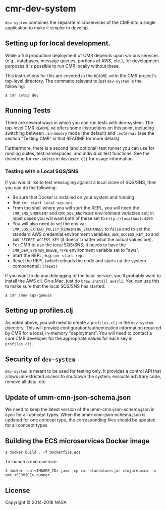 # cmr-dev-system

`dev-system` combines the separate microservices of the CMR into a single
application to make it simpler to develop.

## Setting up for local development.

While a full production deployment of CMR depends upon various services (e.g.,
databases, message queues, portions of AWS, etc.), for development purposes it
is possible to run CMR locally without these.

This instructions for this are covered in the `README.md` in the CMR project's
top-level directory. The command relevant to just `dev-system` is the
following:

```
$ cmr setup dev
```

## Running Tests

There are several ways in which you can run tests with dev-system. The
top-level CMR `README.md` offers some instructions on this point, including
switching between `:in-memory` mode (the default) and `:external` (see the
section "Testing CMR" in that README for more details).

Furthermore, there is a second (and optional) test runner you can use for
running suites, test namespaces, and individual test functions. See the
docstring for `run-suites` in `dev/user.clj` for usage information.

### Testing with a Local SQS/SNS

If you would like to test messaging against a local clone of SQS/SNS, then you
can do the following:

* Be sure that Docker is installed on your system and running
* Run `cmr start local sqs-sns`
* From the shell where you will start the REPL, you will need the
  `CMR_SNS_ENDPOINT` and `CMR_SQS_ENDPOINT` environment variables set;
  in most cases you will want both of these set to `http://localhost:4100`
* You will also need to set the env var
  `CMR_SQS_EXTEND_POLICY_REMAINING_EXCHANGES` to `false` and to set the
  standard AWS credential environment variables, `AWS_ACCESS_KEY_ID` and
  `AWS_SECRET_ACCESS_KEY` (it doesn't matter what the actual values are).
* For CMR to use the local SQS/SNS, it needs to have the
  `CMR_DEV_SYSTEM_QUEUE_TYPE` environment variable set to "aws".
* Start the REPL, e.g. `cmr start repl`.
* Reset the REPL (which reloads the code and starts up the system components):
  `(reset)`

If you want to do any debugging of the local service, you'll probably want to
install the AWS cli. On a Mac, just do `brew install awscli`. You can use this
to make sure that the local SQS/SNS has started:

```
$ cmr show sqs-queues
```

## Setting up profiles.clj

As noted above, you will need to create a `profiles.clj` in the `dev-system`
directory. This will provide configuration/authentication information required
by CMR for a local, in-memory "deployment". You will need to contact a core
CMR developer for the appropriate values for each key in `profiles.clj`.

## Security of `dev-system`

`dev-system` is meant to be used for testing only. It provides a control API
that allows unrestricted access to shutdown the system, evaluate arbitrary
code, remove all data, etc.

## Update of umm-cmn-json-schema.json

We need to keep the latest version of the umm-cmn-json-schema.json in sync for all concept types. When the umm-cmn-json-schema.json is updated for one concept type, the corresponding files should be updated for all concept types.

## Building the ECS microservices Docker image
```
$ docker build . -f Dockerfile.ecs
```

To launch a microservice
```
$ docker run <IMAGEE_ID> java -cp cmr-standalone.jar clojure.main -m cmr.<SERVICE>.runner
```

## License

Copyright © 2014-2018 NASA
